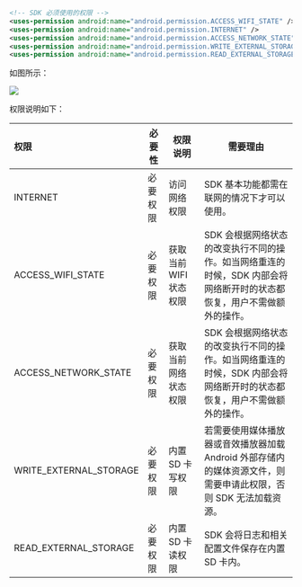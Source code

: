 ```xml
<!-- SDK 必须使用的权限 -->
<uses-permission android:name="android.permission.ACCESS_WIFI_STATE" />
<uses-permission android:name="android.permission.INTERNET" />
<uses-permission android:name="android.permission.ACCESS_NETWORK_STATE" />
<uses-permission android:name="android.permission.WRITE_EXTERNAL_STORAGE" />
<uses-permission android:name="android.permission.READ_EXTERNAL_STORAGE" />
```

如图所示：

![](https://doc-media.zego.im/sdk-doc/Pics/Android/WhiteBoard/new_project_4.png)

权限说明如下：

|     权限     |     必要性               | 权限说明             | 需要理由                                                     |
| :------- | ---------------------- | -------------------- | ------------------------------------------------------------ |
| INTERNET |       必要权限         | 访问网络权限         | SDK 基本功能都需在联网的情况下才可以使用。                      |
| ACCESS_WIFI_STATE |   必要权限    | 获取当前 WIFI 状态权限 | SDK 会根据网络状态的改变执行不同的操作。如当网络重连的时候，SDK 内部会将网络断开时的状态都恢复，用户不需做额外的操作。 |
| ACCESS_NETWORK_STATE |  必要权限  | 获取当前网络状态权限 | SDK 会根据网络状态的改变执行不同的操作。如当网络重连的时候，SDK 内部会将网络断开时的状态都恢复，用户不需做额外的操作。 |
| WRITE_EXTERNAL_STORAGE | 必要权限 | 内置 SD 卡写权限        | 若需要使用媒体播放器或音效播放器加载 Android 外部存储内的媒体资源文件，则需要申请此权限，否则 SDK 无法加载资源。                   |
| READ_EXTERNAL_STORAGE |  必要权限 | 内置 SD 卡读权限        | SDK 会将日志和相关配置文件保存在内置 SD 卡内。                   |





